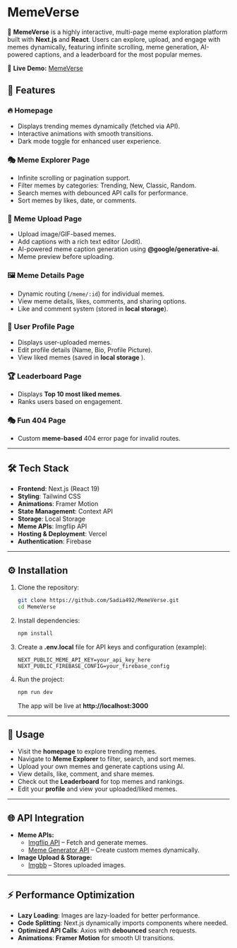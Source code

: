 # MemeVerse

🚀 **MemeVerse** is a highly interactive, multi-page meme exploration platform built with **Next.js** and **React**. Users can explore, upload, and engage with memes dynamically, featuring infinite scrolling, meme generation, AI-powered captions, and a leaderboard for the most popular memes.

🔗 **Live Demo:** [MemeVerse](https://meme-verse-olive.vercel.app/)

## 🌟 Features

### 🔥 **Homepage**

- Displays trending memes dynamically (fetched via API).
- Interactive animations with smooth transitions.
- Dark mode toggle for enhanced user experience.

### 🎭 **Meme Explorer Page**

- Infinite scrolling or pagination support.
- Filter memes by categories: Trending, New, Classic, Random.
- Search memes with debounced API calls for performance.
- Sort memes by likes, date, or comments.

### 🎨 **Meme Upload Page**

- Upload image/GIF-based memes.
- Add captions with a rich text editor (Jodit).
- AI-powered meme caption generation using **@google/generative-ai**.
- Meme preview before uploading.

### 🖼 **Meme Details Page**

- Dynamic routing (`/meme/:id`) for individual memes.
- View meme details, likes, comments, and sharing options.
- Like and comment system (stored in **local storage**).

### 👤 **User Profile Page**

- Displays user-uploaded memes.
- Edit profile details (Name, Bio, Profile Picture).
- View liked memes (saved in **local storage** ).

### 🏆 **Leaderboard Page**

- Displays **Top 10 most liked memes**.
- Ranks users based on engagement.

### 🎭 **Fun 404 Page**

- Custom **meme-based** 404 error page for invalid routes.

---

## 🛠 Tech Stack

- **Frontend**: Next.js (React 19)
- **Styling**: Tailwind CSS
- **Animations**: Framer Motion
- **State Management**: Context API
- **Storage**: Local Storage
- **Meme APIs**: Imgflip API
- **Hosting & Deployment**: Vercel
- **Authentication**: Firebase

---

## ⚙️ Installation

1. Clone the repository:
   ```sh
   git clone https://github.com/Sadia492/MemeVerse.git
   cd MemeVerse
   ```
2. Install dependencies:
   ```sh
   npm install
   ```
3. Create a **.env.local** file for API keys and configuration (example):
   ```
   NEXT_PUBLIC_MEME_API_KEY=your_api_key_here
   NEXT_PUBLIC_FIREBASE_CONFIG=your_firebase_config
   ```
4. Run the project:
   ```sh
   npm run dev
   ```
   The app will be live at **http://localhost:3000**

---

## 🚀 Usage

- Visit the **homepage** to explore trending memes.
- Navigate to **Meme Explorer** to filter, search, and sort memes.
- Upload your own memes and generate captions using AI.
- View details, like, comment, and share memes.
- Check out the **Leaderboard** for top memes and rankings.
- Edit your **profile** and view your uploaded/liked memes.

---

## 🌐 API Integration

- **Meme APIs:**
  - [Imgflip API](https://imgflip.com/api) – Fetch and generate memes.
  - [Meme Generator API](https://memegen.link/) – Create custom memes dynamically.
- **Image Upload & Storage:**
  - [Imgbb](https://api.imgbb.com/) – Stores uploaded images.

---

## ⚡️ Performance Optimization

- **Lazy Loading**: Images are lazy-loaded for better performance.
- **Code Splitting**: Next.js dynamically imports components where needed.
- **Optimized API Calls**: Axios with **debounced** search requests.
- **Animations**: **Framer Motion** for smooth UI transitions.
